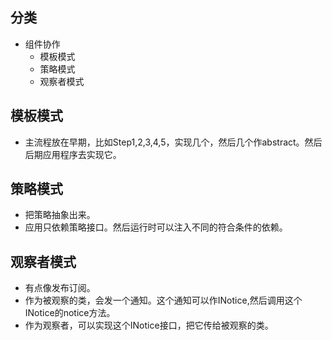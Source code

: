 ## 分类
* 组件协作
    * 模板模式
    * 策略模式
    * 观察者模式

## 模板模式
* 主流程放在早期，比如Step1,2,3,4,5，实现几个，然后几个作abstract。然后后期应用程序去实现它。
## 策略模式
* 把策略抽象出来。
* 应用只依赖策略接口。然后运行时可以注入不同的符合条件的依赖。
## 观察者模式
* 有点像发布订阅。
* 作为被观察的类，会发一个通知。这个通知可以作INotice,然后调用这个INotice的notice方法。
* 作为观察者，可以实现这个INotice接口，把它传给被观察的类。